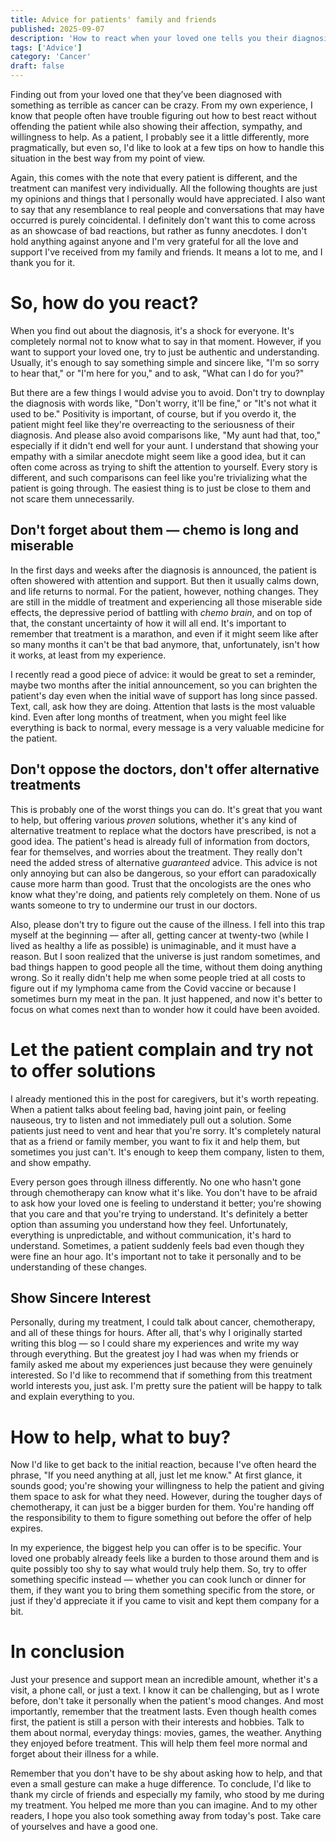 ```yaml
---
title: Advice for patients' family and friends
published: 2025-09-07
description: 'How to react when your loved one tells you their diagnosis? What’s the best way to help them and make their treatment easier? In this post, I’ll try to answer these questions from a patient’s perspective.'
tags: ['Advice']
category: 'Cancer'
draft: false
---
```


Finding out from your loved one that they’ve been diagnosed with something as terrible as cancer can be crazy. From my own experience, I know that people often have trouble figuring out how to best react without offending the patient while also showing their affection, sympathy, and willingness to help. As a patient, I probably see it a little differently, more pragmatically, but even so, I'd like to look at a few tips on how to handle this situation in the best way from my point of view.

Again, this comes with the note that every patient is different, and the treatment can manifest very individually. All the following thoughts are just my opinions and things that I personally would have appreciated. I also want to say that any resemblance to real people and conversations that may have occurred is purely coincidental. I definitely don't want this to come across as an showcase of bad reactions, but rather as funny anecdotes. I don't hold anything against anyone and I'm very grateful for all the love and support I've received from my family and friends. It means a lot to me, and I thank you for it.


# So, how do you react?

When you find out about the diagnosis, it's a shock for everyone. It's completely normal not to know what to say in that moment. However, if you want to support your loved one, try to just be authentic and understanding. Usually, it's enough to say something simple and sincere like, "I'm so sorry to hear that," or "I'm here for you," and to ask, "What can I do for you?"

But there are a few things I would advise you to avoid. Don't try to downplay the diagnosis with words like, "Don't worry, it'll be fine," or "It's not what it used to be." Positivity is important, of course, but if you overdo it, the patient might feel like they're overreacting to the seriousness of their diagnosis. And please also avoid comparisons like, "My aunt had that, too," especially if it didn't end well for your aunt. I understand that showing your empathy with a similar anecdote might seem like a good idea, but it can often come across as trying to shift the attention to yourself. Every story is different, and such comparisons can feel like you're trivializing what the patient is going through. The easiest thing is to just be close to them and not scare them unnecessarily.

## Don't forget about them — chemo is long and miserable

In the first days and weeks after the diagnosis is announced, the patient is often showered with attention and support. But then it usually calms down, and life returns to normal. For the patient, however, nothing changes. They are still in the middle of treatment and experiencing all those miserable side effects, the depressive period of battling with *chemo brain*, and on top of that, the constant uncertainty of how it will all end. It's important to remember that treatment is a marathon, and even if it might seem like after so many months it can't be that bad anymore, that, unfortunately, isn't how it works, at least from my experience.

I recently read a good piece of advice: it would be great to set a reminder, maybe two months after the initial announcement, so you can brighten the patient's day even when the initial wave of support has long since passed. Text, call, ask how they are doing. Attention that lasts is the most valuable kind. Even after long months of treatment, when you might feel like everything is back to normal, every message is a very valuable medicine for the patient.

## Don't oppose the doctors, don't offer alternative treatments

This is probably one of the worst things you can do. It's great that you want to help, but offering various *proven* solutions, whether it's any kind of alternative treatment to replace what the doctors have prescribed, is not a good idea. The patient's head is already full of information from doctors, fear for themselves, and worries about the treatment. They really don't need the added stress of alternative *guaranteed* advice. This advice is not only annoying but can also be dangerous, so your effort can paradoxically cause more harm than good. Trust that the oncologists are the ones who know what they're doing, and patients rely completely on them. None of us wants someone to try to undermine our trust in our doctors.

Also, please don't try to figure out the cause of the illness. I fell into this trap myself at the beginning — after all, getting cancer at twenty-two (while I lived as healthy a life as possible) is unimaginable, and it must have a reason. But I soon realized that the universe is just random sometimes, and bad things happen to good people all the time, without them doing anything wrong. So it really didn't help me when some people tried at all costs to figure out if my lymphoma came from the Covid vaccine or because I sometimes burn my meat in the pan. It just happened, and now it's better to focus on what comes next than to wonder how it could have been avoided.


# Let the patient complain and try not to offer solutions

I already mentioned this in the post for caregivers, but it's worth repeating. When a patient talks about feeling bad, having joint pain, or feeling nauseous, try to listen and not immediately pull out a solution. Some patients just need to vent and hear that you're sorry. It's completely natural that as a friend or family member, you want to fix it and help them, but sometimes you just can't. It's enough to keep them company, listen to them, and show empathy.

Every person goes through illness differently. No one who hasn't gone through chemotherapy can know what it's like. You don't have to be afraid to ask how your loved one is feeling to understand it better; you're showing that you care and that you're trying to understand. It's definitely a better option than assuming you understand how they feel. Unfortunately, everything is unpredictable, and without communication, it's hard to understand. Sometimes, a patient suddenly feels bad even though they were fine an hour ago. It's important not to take it personally and to be understanding of these changes.

## Show Sincere Interest

Personally, during my treatment, I could talk about cancer, chemotherapy, and all of these things for hours. After all, that's why I originally started writing this blog — so I could share my experiences and write my way through everything. But the greatest joy I had was when my friends or family asked me about my experiences just because they were genuinely interested. So I'd like to recommend that if something from this treatment world interests you, just ask. I'm pretty sure the patient will be happy to talk and explain everything to you.


# How to help, what to buy?

Now I'd like to get back to the initial reaction, because I've often heard the phrase, "If you need anything at all, just let me know." At first glance, it sounds good; you're showing your willingness to help the patient and giving them space to ask for what they need. However, during the tougher days of chemotherapy, it can just be a bigger burden for them. You're handing off the responsibility to them to figure something out before the offer of help expires.

In my experience, the biggest help you can offer is to be specific. Your loved one probably already feels like a burden to those around them and is quite possibly too shy to say what would truly help them. So, try to offer something specific instead — whether you can cook lunch or dinner for them, if they want you to bring them something specific from the store, or just if they'd appreciate it if you came to visit and kept them company for a bit.


# In conclusion

Just your presence and support mean an incredible amount, whether it's a visit, a phone call, or just a text. I know it can be challenging, but as I wrote before, don't take it personally when the patient's mood changes. And most importantly, remember that the treatment lasts. Even though health comes first, the patient is still a person with their interests and hobbies. Talk to them about normal, everyday things: movies, games, the weather. Anything they enjoyed before treatment. This will help them feel more normal and forget about their illness for a while.

Remember that you don't have to be shy about asking how to help, and that even a small gesture can make a huge difference. To conclude, I'd like to thank my circle of friends and especially my family, who stood by me during my treatment. You helped me more than you can imagine. And to my other readers, I hope you also took something away from today's post. Take care of yourselves and have a good one.
